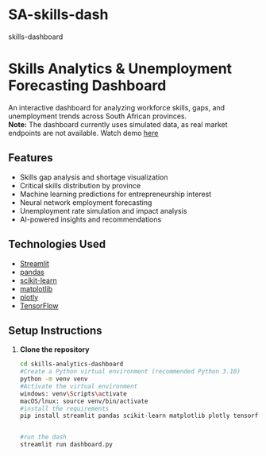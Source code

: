 # SA-skills-dash
skills-dashboard
# Skills Analytics & Unemployment Forecasting Dashboard

An interactive dashboard for analyzing workforce skills, gaps, and unemployment trends across South African provinces.  
**Note:** The dashboard currently uses simulated data, as real market endpoints are not available.
Watch demo [here](https://drive.google.com/file/d/1umITO0KS6nOWbx4h0RxmUhbhbzcq-i-M/view?usp=sharing)

## Features

- Skills gap analysis and shortage visualization
- Critical skills distribution by province
- Machine learning predictions for entrepreneurship interest
- Neural network employment forecasting
- Unemployment rate simulation and impact analysis
- AI-powered insights and recommendations

## Technologies Used

- [Streamlit](https://streamlit.io/)
- [pandas](https://pandas.pydata.org/)
- [scikit-learn](https://scikit-learn.org/)
- [matplotlib](https://matplotlib.org/)
- [plotly](https://plotly.com/python/)
- [TensorFlow](https://www.tensorflow.org/)

## Setup Instructions

1. **Clone the repository**
   ```bash
   cd skills-analytics-dashboard
   #Create a Python virtual environment (recommended Python 3.10)
   python -m venv venv
   #Activate the virtual environment
   windows: venv\Scripts\activate
   macOS/lnux: source venv/bin/activate
   #install the requirements
   pip install streamlit pandas scikit-learn matplotlib plotly tensorflow


   #run the dash
   streamlit run dashboard.py

